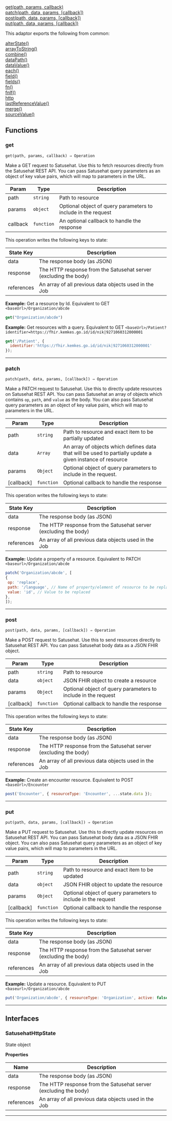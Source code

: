 <dl>
<dt>
    <a href="#get">get(path, params, callback)</a></dt>
<dt>
    <a href="#patch">patch(path, data, params, [callback])</a></dt>
<dt>
    <a href="#post">post(path, data, params, [callback])</a></dt>
<dt>
    <a href="#put">put(path, data, params, [callback])</a></dt>
</dl>


This adaptor exports the following from common:
<dl>
<dt>
    <a href="/adaptors/packages/common-docs#alterstate">alterState()</a>
</dt>
<dt>
    <a href="/adaptors/packages/common-docs#arraytostring">arrayToString()</a>
</dt>
<dt>
    <a href="/adaptors/packages/common-docs#combine">combine()</a>
</dt>
<dt>
    <a href="/adaptors/packages/common-docs#datapath">dataPath()</a>
</dt>
<dt>
    <a href="/adaptors/packages/common-docs#datavalue">dataValue()</a>
</dt>
<dt>
    <a href="/adaptors/packages/common-docs#each">each()</a>
</dt>
<dt>
    <a href="/adaptors/packages/common-docs#field">field()</a>
</dt>
<dt>
    <a href="/adaptors/packages/common-docs#fields">fields()</a>
</dt>
<dt>
    <a href="/adaptors/packages/common-docs#fn">fn()</a>
</dt>
<dt>
    <a href="/adaptors/packages/common-docs#fnif">fnIf()</a>
</dt>
<dt>
    <a href="/adaptors/packages/common-docs#http">http</a>
</dt>
<dt>
    <a href="/adaptors/packages/common-docs#lastreferencevalue">lastReferenceValue()</a>
</dt>
<dt>
    <a href="/adaptors/packages/common-docs#merge">merge()</a>
</dt>
<dt>
    <a href="/adaptors/packages/common-docs#sourcevalue">sourceValue()</a>
</dt></dl>

## Functions
### get

<p><code>get(path, params, callback) ⇒ Operation</code></p>

Make a GET request to Satusehat. Use this to fetch resources directly from the Satusehat REST API.
You can pass Satusehat query parameters as an object of key value pairs, which will map to parameters
in the URL.


| Param | Type | Description |
| --- | --- | --- |
| path | <code>string</code> | Path to resource |
| params | <code>object</code> | Optional object of query parameters to include in the request |
| callback | <code>function</code> | An optional callback to handle the response |

This operation writes the following keys to state:

| State Key | Description |
| --- | --- |
| data | The response body (as JSON) |
| response | The HTTP response from the Satusehat server (excluding the body) |
| references | An array of all previous data objects used in the Job |
**Example:** Get a resource by Id. Equivalent to GET `<baseUrl>/Organization/abcde`
```js
get("Organization/abcde")
```
**Example:** Get resources with a query. Equivalent to GET `<baseUrl>/Patient?identifier=https://fhir.kemkes.go.id/id/nik|9271060312000001`
```js
get('/Patient', {
  identifier:'https://fhir.kemkes.go.id/id/nik|9271060312000001'
});
```

* * *

### patch

<p><code>patch(path, data, params, [callback]) ⇒ Operation</code></p>

Make a PATCH request to Satusehat. Use this to directly update resources on Satusehat REST API.
You can pass Satusehat an array of objects which contains `op`, `path`, and `value` as the body. You can also pass Satusehat query parameters as an object of key value pairs, which will map to parameters
in the URL.


| Param | Type | Description |
| --- | --- | --- |
| path | <code>string</code> | Path to resource and exact item to be partially updated |
| data | <code>Array</code> | An array of objects which defines data that will be used to partially update a given instance of resource |
| params | <code>Object</code> | Optional object of query parameters to include in the request. |
| [callback] | <code>function</code> | Optional callback to handle the response |

This operation writes the following keys to state:

| State Key | Description |
| --- | --- |
| data | The response body (as JSON) |
| response | The HTTP response from the Satusehat server (excluding the body) |
| references | An array of all previous data objects used in the Job |
**Example:** Update a property of a resource. Equivalent to PATCH `<baseurl>/Organization/abcde`
```js
patch('Organization/abcde', [
{
 op: 'replace',
 path: '/language', // Name of property/element of resource to be replaced
 value: 'id', // Value to be replaced
},
]);
```

* * *

### post

<p><code>post(path, data, params, [callback]) ⇒ Operation</code></p>

Make a POST request to Satusehat. Use this to send resources directly to Satusehat REST API.
You can pass Satusehat body data as a JSON FHIR object.


| Param | Type | Description |
| --- | --- | --- |
| path | <code>string</code> | Path to resource |
| data | <code>object</code> | JSON FHIR object to create a resource |
| params | <code>Object</code> | Optional object of query parameters to include in the request |
| [callback] | <code>function</code> | Optional callback to handle the response |

This operation writes the following keys to state:

| State Key | Description |
| --- | --- |
| data | The response body (as JSON) |
| response | The HTTP response from the Satusehat server (excluding the body) |
| references | An array of all previous data objects used in the Job |
**Example:** Create an encounter resource. Equivalent to POST `<baseUrl>/Encounter`
```js
post('Encounter', { resourceType: 'Encounter', ...state.data });
```

* * *

### put

<p><code>put(path, data, params, [callback]) ⇒ Operation</code></p>

Make a PUT request to Satusehat. Use this to directly update resources on Satusehat REST API.
You can pass Satusehat body data as a JSON FHIR object. You can also pass Satusehat query parameters as an object of key value pairs, which will map to parameters
in the URL.


| Param | Type | Description |
| --- | --- | --- |
| path | <code>string</code> | Path to resource and exact item to be updated |
| data | <code>object</code> | JSON FHIR object to update the resource |
| params | <code>Object</code> | Optional object of query parameters to include in the request |
| [callback] | <code>function</code> | Optional callback to handle the response |

This operation writes the following keys to state:

| State Key | Description |
| --- | --- |
| data | The response body (as JSON) |
| response | The HTTP response from the Satusehat server (excluding the body) |
| references | An array of all previous data objects used in the Job |
**Example:** Update a resource. Equivalent to PUT `<baseurl>/Organization/abcde`
```js
put('Organization/abcde', { resourceType: 'Organization', active: false });
```

* * *


##  Interfaces

### SatusehatHttpState

State object

**Properties**

| Name | Description |
| --- | --- |
| data | The response body (as JSON) |
| response | The HTTP response from the Satusehat server (excluding the body) |
| references | An array of all previous data objects used in the Job |


* * *

